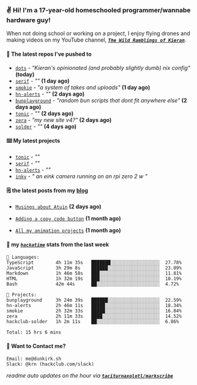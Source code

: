### ✌️ Hi! I'm a 17-year-old homeschooled programmer/wannabe hardware guy!

When not doing school or working on a project, I enjoy flying drones and making videos on my YouTube channel, [**_`The Wild Ramblings of Kieran`_**](https://youtube.com/@kieran.rambles).

#### 👷 The latest repos I've pushed to

- [`dots`](https://github.com/taciturnaxolotl/dots) - _"Kieran's opinionated (and probably slightly dumb) nix config"_ **(today)**
- [`serif`](https://github.com/taciturnaxolotl/serif) - _""_ **(1 day ago)**
- [`smokie`](https://github.com/taciturnaxolotl/smokie) - _"a system of takes and uploads"_ **(1 day ago)**
- [`hn-alerts`](https://github.com/taciturnaxolotl/hn-alerts) - _""_ **(2 days ago)**
- [`bunplayground`](https://github.com/taciturnaxolotl/bunplayground) - _"random bun scripts that dont fit anywhere else"_ **(2 days ago)**
- [`tonic`](https://github.com/taciturnaxolotl/tonic) - _""_ **(2 days ago)**
- [`zera`](https://github.com/taciturnaxolotl/zera) - _"my new site v4?"_ **(2 days ago)**
- [`solder`](https://github.com/hackclub/solder) - _""_ **(4 days ago)**

#### ⌨️ My latest projects

- [`tonic`](https://github.com/taciturnaxolotl/tonic) - _""_
- [`serif`](https://github.com/taciturnaxolotl/serif) - _""_
- [`hn-alerts`](https://github.com/taciturnaxolotl/hn-alerts) - _""_
- [`inky`](https://github.com/taciturnaxolotl/inky) - _" an eink camera running on an rpi zero 2 w "_

#### 🗒️ the latest posts from my [blog](https://dunkirk.sh)

- [`Musings about Atuin`](https://dunkirk.sh/blog/atuin/) **(2 days ago)**

- [`Adding a copy code button`](https://dunkirk.sh/blog/adding-a-copy-button/) **(1 month ago)**

- [`All my animation projects`](https://dunkirk.sh/blog/my-animations/) **(1 month ago)**



#### 📡 my [_`hackatime`_](https://waka.hackclub.com) stats from the last week

```text
💾 Languages:
TypeScript        4h 11m 35s   ███████░░░░░░░░░░░░░░░░░░  27.78%
JavaScript        3h 29m 8s    ██████░░░░░░░░░░░░░░░░░░░  23.09%
Markdown          1h 46m 58s   ███░░░░░░░░░░░░░░░░░░░░░░  11.81%
HTML              1h 32m 19s   ███░░░░░░░░░░░░░░░░░░░░░░  10.19%
Bash              42m 44s      ██░░░░░░░░░░░░░░░░░░░░░░░  4.72%

💼 Projects:
bunplayground     3h 24m 39s   ██████░░░░░░░░░░░░░░░░░░░  22.59%
hn-alerts         2h 46m 11s   █████░░░░░░░░░░░░░░░░░░░░  18.34%
smokie            2h 32m 33s   █████░░░░░░░░░░░░░░░░░░░░  16.84%
zera              2h 11m 33s   ████░░░░░░░░░░░░░░░░░░░░░  14.52%
hackclub-solder   1h 2m 11s    ██░░░░░░░░░░░░░░░░░░░░░░░  6.86%

Total: 15 hrs 6 mins
```

#### 📮 Want to Contact me?

```text
Email: me@dunkirk.sh
Slack: @krn (hackclub.com/slack)
```

_readme auto updates on the hour via [**`taciturnaxolotl/markscribe`**](https://github.com/taciturnaxolotl/markscribe)_
